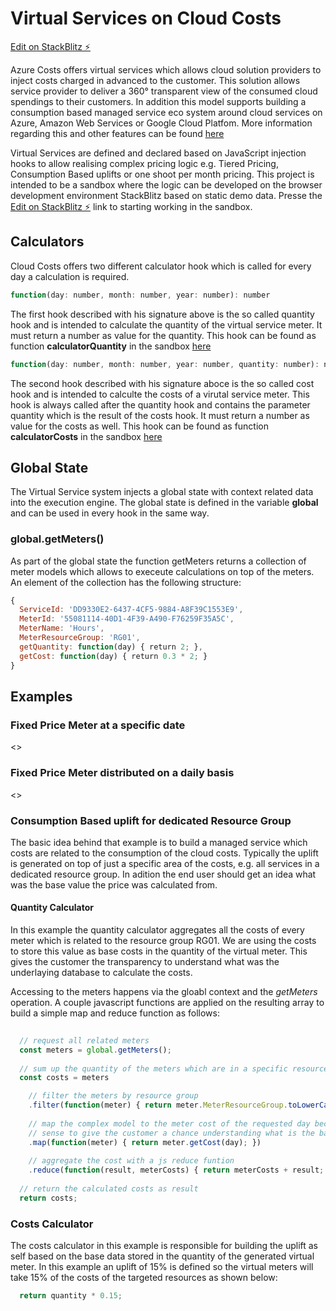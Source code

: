 # Virtual Services on Cloud Costs 

[Edit on StackBlitz ⚡️](https://stackblitz.com/edit/virtual-services-stack-blitz?file=calculators.js)

Azure Costs offers virtual services which allows cloud solution providers to inject costs charged in advanced to the customer. This solution allows service provider to deliver a 360° transparent view of the consumed cloud spendings to their customers. In addition this model supports building a consumption based managed service eco system around cloud services on Azure, Amazon Web Services or Google Cloud Platfom. More information regarding this and other features can be found [here](https://blog.cloud-costs.com/)

Virtual Services are defined and declared based on JavaScript injection hooks to allow realising complex pricing logic e.g. Tiered Pricing, Consumption Based uplifts or one shoot per month pricing. This project is intended to be a sandbox where the logic can be developed on the browser development environment StackBlitz based on static demo data. Presse the [Edit on StackBlitz ⚡️](https://stackblitz.com/edit/virtual-services-stack-blitz?file=calculators.js) link to starting working in the sandbox.

## Calculators
Cloud Costs offers two different calculator hook which is called for every day a calculation is required. 

```js
function(day: number, month: number, year: number): number
```
The first hook described with his signature above is the so called quantity hook and is intended to calculate the quantity of the virtual service meter. It must return a number as value for the quantity. This hook can be found as function **calculatorQuantity** in the sandbox [here](https://stackblitz.com/edit/virtual-services-stack-blitz?file=calculators.js)

```js
function(day: number, month: number, year: number, quantity: number): number
```
The second hook described with his signature aboce is the so called cost hook and is intended to calculte the costs of a virutal service meter. This hook is always called after the quantity hook and contains the parameter quantity which is the result of the costs hook. It must return a number as value for the costs as well. This hook can be found as function **calculatorCosts** in the sandbox [here](https://stackblitz.com/edit/virtual-services-stack-blitz?file=calculators.js)

## Global State
The Virtual Service system injects a global state with context related data into the execution engine. The global state is defined in the variable **global** and can be used in every hook in the same way. 

### global.getMeters()
As part of the global state the function getMeters returns a collection of meter models which allows to execeute calculations on top of the meters. An element of the collection has the following structure: 

```js
{
  ServiceId: 'DD9330E2-6437-4CF5-9884-A8F39C1553E9',
  MeterId: '55081114-40D1-4F39-A490-F76259F35A5C',
  MeterName: 'Hours',
  MeterResourceGroup: 'RG01',    
  getQuantity: function(day) { return 2; },
  getCost: function(day) { return 0.3 * 2; }
}
```

## Examples

### Fixed Price Meter at a specific date
<<TODO>>
  
### Fixed Price Meter distributed on a daily basis
<<TODO>>
  
### Consumption Based uplift for dedicated Resource Group
The basic idea behind that example is to build a managed service which costs are related to the consumption of the cloud costs. Typically the uplift is generated on top of just a specific area of the costs, e.g. all services in a dedicated resource group. In adition the end user should get an idea what was the base value the price was calculated from. 

#### Quantity Calculator
In this example the quantity calculator aggregates all the costs of every meter which is related to the resource group RG01. We are using the costs to store this value as base costs in the quantity of the virtual meter. This gives the customer the transparency to understand what was the underlaying database to calculate the costs.

Accessing to the meters happens via the gloabl context and the *getMeters* operation. A couple javascript functions are applied on the resulting array to build a simple map and reduce function as follows:

```js
  
  // request all related meters
  const meters = global.getMeters();
  
  // sum up the quantity of the meters which are in a specific resource group
  const costs = meters

    // filter the meters by resource group
    .filter(function(meter) { return meter.MeterResourceGroup.toLowerCase() === 'rg01';})
    
    // map the complex model to the meter cost of the requested day becuase it makes 
    // sense to give the customer a chance understanding what is the base of the uplift
    .map(function(meter) { return meter.getCost(day); })
    
    // aggregate the cost with a js reduce funtion 
    .reduce(function(result, meterCosts) { return meterCosts + result; }, 0); 
    
  // return the calculated costs as result
  return costs;
```  

### Costs Calculator
The costs calculator in this example is responsible for building the uplift as self based on the base data stored in the quantity of the generated virtual meter. In this example an uplift of 15% is defined so the virtual meters will take 15% of the costs of the targeted resources as shown below:   

```js 
  return quantity * 0.15;
```


